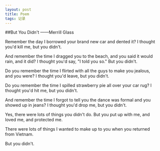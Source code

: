 ```yaml
---
layout: post
title: Poem
tags: 记录
---
```


##But You Didn't ——Merrill Glass

Remember the day I borrowed your brand new car and dented it?
I thought you'd kill me, but you didn't.

And remember the time I dragged you to the beach, and you said it would rain, and it did?
I thought you'd say, "I told you so." But you didn't.

Do you remember the time I flirted with all the guys to make you jealous, and you were?
I thought you'd leave, but you didn't.

Do you remember the time I spilled strawberry pie all over your car rug?
I thought you'd hit me, but you didn't.

And remember the time I forgot to tell you the dance was formal and you showed up in jeans?
I thought you'd drop me, but you didn't.

Yes, there were lots of things you didn't do.
But you put up with me, and loved me, and protected me.

There were lots of things I wanted to make up to you when you returned from Vietnam.

But you didn't.
